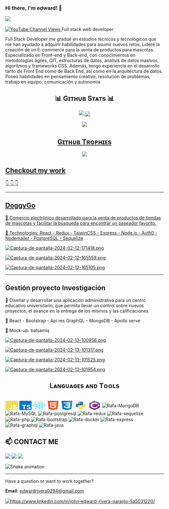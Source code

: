 ### Hi there, I'm  edward! 👾  

<p>
  <a href="https://count.getloli.com/"><img src="https://count.getloli.com/get/@:itgoyo"></a> 
</p>

</a>
     <a href="https://www.youtube.com/channel/UCKqLZq8lzv-Qo-1XLFNl9cA"> 
        <img alt="YouTube Channel Views">
    </a>
Full stack web developer

Full Stack Developer me gradué en estudios técnicos y tecnológicos que me han ayudado a adquirir habilidades para 
asumir nuevos retos. Lideré la creación de un E-commerce para la venta de productos para mascotas. Especializado en 
Front-end y Back-end, con conocimientos en metodologías ágiles, GIT, estructuras de datos, análisis de datos masivos, 
algoritmos y frameworks CSS. Además, tengo experiencia en el desarrollo tanto de Front End como de Back End, así 
como en la arquitectura de datos. Poseo habilidades en pensamiento creativo, resolución de problemas, trabajo en 
equipo, comunicación y autonomía.   


<h2 align="center">📊 Gɪᴛʜᴜʙ Sᴛᴀᴛs 📊</h2>

<div align="center">  
  <a href="https://github.com/johnedwardrivera">
  <img height="180em" src="https://github-readme-stats.vercel.app/api?username=johnedwardrivera&show_icons=true&theme=dracula&include_all_commits=true&count_private=true"/>  
    <img align="center" src="https://github-readme-streak-stats.herokuapp.com/?user=johnedwardrivera&theme=radical&hide_border=true"/><br><br>


    
  <img height="180em" src="https://github-readme-stats.vercel.app/api/top-langs/?username=johnedwardrivera&layout=compact&langs_count=7&theme=dracula"/>
</div>  

<h2 align="center"> Gɪᴛʜᴜʙ Tʀᴏᴘʜɪᴇs </h2>
 <p align="center">
  <img src="https://github-profile-trophy.vercel.app/?username=johnedwardrivera&theme=dracula&row=2&no-bg=true&column=3&margin-w=15&margin-h=15" />
 <p>


## Checkout my work 
👇
👇
👇    
____________________
## DoggyGo 


📌 Comercio electrónico desarrollado para la venta de productos de tiendas de mascotas y  facilitar la búsqueda para encontrar un paseador favorito. 

🚀 Technologies: 
React - Redux - TaiwinCSS - Express - Node.js - Auth0 - Nodemailer - PostgreSQL - Sequelize   

[![Captura-de-pantalla-2024-02-12-171418.png](https://i.postimg.cc/kgH18g83/Captura-de-pantalla-2024-02-12-171418.png)](https://postimg.cc/zynFY500)

[![Captura-de-pantalla-2024-02-12-165559.png](https://i.postimg.cc/L8ydWS1N/Captura-de-pantalla-2024-02-12-165559.png)](https://postimg.cc/WdJfDQSk) 

[![Captura-de-pantalla-2024-02-12-165105.png](https://i.postimg.cc/rFXtdXzn/Captura-de-pantalla-2024-02-12-165105.png)](https://postimg.cc/s1m28LY7)  


____________________
## Gestión proyecto Investigación  

📌 Diseñar y desarrollar una aplicación administrativa para un centro educativo universitario, que permita llevar un control sobre nuevos proyectos, el avance en la entrega de los mismos y las calificaciones 

🚀 React - Bootstrap - Api res GraphQL - MongoDB - Apollo serve 

🎨 Mock-up: balsamiq 

[![Captura-de-pantalla-2024-02-13-100956.png](https://i.postimg.cc/R0cFR3Zg/Captura-de-pantalla-2024-02-13-100956.png)](https://postimg.cc/CZxSMxD8) 

[![Captura-de-pantalla-2024-02-13-101317.png](https://i.postimg.cc/qMs6wZDs/Captura-de-pantalla-2024-02-13-101317.png)](https://postimg.cc/mtrr2Vsk) 

[![Captura-de-pantalla-2024-02-13-101525.png](https://i.postimg.cc/YCXP4877/Captura-de-pantalla-2024-02-13-101525.png)](https://postimg.cc/cvnh2R6k) 

[![Captura-de-pantalla-2024-02-13-101954.png](https://i.postimg.cc/25RjV4f0/Captura-de-pantalla-2024-02-13-101954.png)](https://postimg.cc/XrL6PBq5) 


<h2 align="center">Lᴀɴɢᴜᴀɢᴇs ᴀɴᴅ Tᴏᴏʟs</h2>

<div style="display: inline_block"><br>
  <img align="center" alt="Rafa-Js" height="30" width="40" src="https://raw.githubusercontent.com/devicons/devicon/master/icons/javascript/javascript-plain.svg">
  <img align="center" alt="Rafa-Ts" height="30" width="40" src="https://raw.githubusercontent.com/devicons/devicon/master/icons/typescript/typescript-plain.svg">
  <img align="center" alt="Rafa-React" height="30" width="40" src="https://raw.githubusercontent.com/devicons/devicon/master/icons/react/react-original.svg">
  <img align="center" alt="Rafa-HTML" height="30" width="40" src="https://raw.githubusercontent.com/devicons/devicon/master/icons/html5/html5-original.svg">
  <img align="center" alt="Rafa-CSS" height="30" width="40" src="https://raw.githubusercontent.com/devicons/devicon/master/icons/css3/css3-original.svg">
  <img align="center" alt="Rafa-Python" height="30" width="40" src="https://raw.githubusercontent.com/devicons/devicon/master/icons/python/python-original.svg">
  <img align="center" alt="Rafa-Csharp" height="30" width="40" src="https://raw.githubusercontent.com/devicons/devicon/master/icons/csharp/csharp-original.svg"> 
   <img align="center" alt="Rafa-MongoDB" height="30" width="40" src="https://devicon-website.vercel.app/api/mongodb/original.svg"> 
   <img align="center" alt="Rafa-MySQL" height="30" width="40" src="https://devicon-website.vercel.app/api/mysql/original.svg"> 
  <img align="center" alt="Rafa-postgresql" height="30" width="40" src="https://devicon-website.vercel.app/api/postgresql/original.svg"> 
   <img align="center" alt="Rafa-redux" height="30" width="40" src="https://devicon-website.vercel.app/api/redux/original.svg"> 
   <img align="center" alt="Rafa-sequelize" height="30" width="40" src="https://devicon-website.vercel.app/api/sequelize/original.svg"> 
   <img align="center" alt="Rafa-php" height="30" width="40" src="https://devicon-website.vercel.app/api/php/original.svg"> 
   <img align="center" alt="Rafa-bootstrap" height="30" width="40" src="https://devicon-website.vercel.app/api/bootstrap/original.svg"> 
   <img align="center" alt="Rafa-docker" height="30" width="40" src="https://devicon-website.vercel.app/api/docker/original.svg"> 
   <img align="center" alt="Rafa-express" height="30" width="40" src="https://devicon-website.vercel.app/api/express/original.svg"> 
   <img align="center" alt="Rafa-graphql" height="30" width="40" src="https://devicon-website.vercel.app/api/graphql/plain.svg"> 
   <img align="center" alt="Rafa-java" height="30" width="40" src="https://devicon-website.vercel.app/api/java/original.svg">  
  
</div> 

  
  ##
  ## 📫 CONTACT ME 
  <div>
  <a href="https://instagram.com/riveraedward242" target="_blank"><img src="https://img.shields.io/badge/-Instagram-%23E4405F?style=for-the-badge&logo=instagram&logoColor=white" target="_blank"></a>
  <a href = "email:edwardrivera0294@gmail.com"><img src="https://img.shields.io/badge/-Gmail-%23333?style=for-the-badge&logo=gmail&logoColor=white" target="_blank"></a>
  <a href="https://www.linkedin.com/in/john-edward-rivera-naranjo-5a5031220" target="_blank"><img src="https://img.shields.io/badge/-LinkedIn-%230077B5?style=for-the-badge&logo=linkedin&logoColor=white" target="_blank"></a> 
    </div>
  
   ![Snake animation](https://github.com/johnedwardrivera/johnedwardrivera/blob/output/github-contribution-grid-snake.svg) 

   ___________________________________________


Have a question or want to work together? 

**Email:** edwardrivera0294@gmail.com 

<a href="https://www.linkedin.com/in/john-edward-rivera-naranjo-5a5031220/" target="blank">
<img align="center" src="https://cdn.jsdelivr.net/npm/simple-icons@3.0.1/icons/linkedin.svg" alt="https://www.linkedin.com/in/john-edward-rivera-naranjo-5a5031220/" height="30" width="40" /></a>


